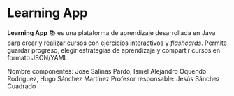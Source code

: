 # Learning App
**Learning App** 📚 es una plataforma de aprendizaje desarrollada en Java para crear y realizar cursos con ejercicios interactivos y *flashcards*. Permite guardar progreso, elegir estrategias de aprendizaje y compartir cursos en formato JSON/YAML.

Nombre componentes: Jose Salinas Pardo, Ismel Alejandro Oquendo Rodríguez, Hugo Sánchez Martínez
Profesor responsable: Jesús Sánchez Cuadrado
